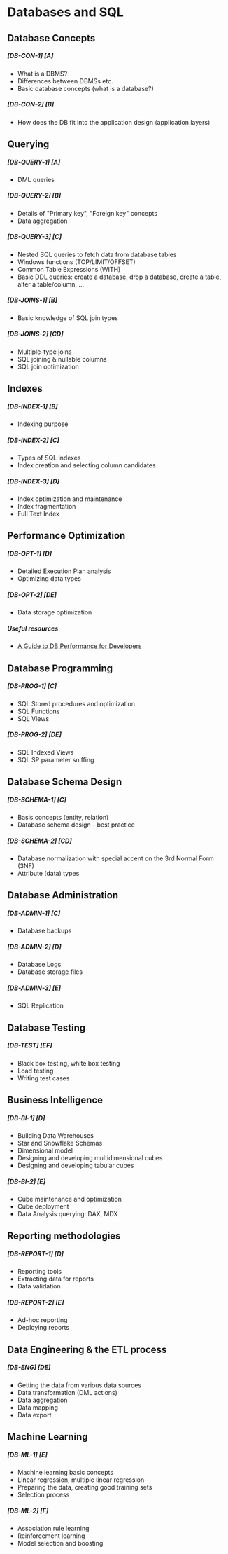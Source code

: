 # Databases and SQL

## Database Concepts
##### [DB-CON-1] [A]
- What is a DBMS?
- Differences between DBMSs etc.
- Basic database concepts (what is a database?)

##### [DB-CON-2] [B]
 - How does the DB fit into the application design (application layers)

## Querying 

##### [DB-QUERY-1] [A]
- DML queries

##### [DB-QUERY-2] [B]
- Details of "Primary key", "Foreign key" concepts
- Data aggregation

##### [DB-QUERY-3] [C]
- Nested SQL queries to fetch data from database tables
- Windows functions (TOP/LIMIT/OFFSET)
- Common Table Expressions (WITH)
- Basic DDL queries: create a database, drop a database, create a table, alter a table/column, ...

##### [DB-JOINS-1] [B]
- Basic knowledge of SQL join types
 
##### [DB-JOINS-2] [CD]
- Multiple-type joins
- SQL joining & nullable columns
- SQL join optimization

## Indexes 
##### [DB-INDEX-1] [B]
- Indexing purpose

##### [DB-INDEX-2] [C]
- Types of SQL indexes
- Index creation and selecting column candidates

##### [DB-INDEX-3] [D]
- Index optimization and maintenance
- Index fragmentation
- Full Text Index


## Performance Optimization 
##### [DB-OPT-1] [D]
- Detailed Execution Plan analysis
- Optimizing data types

##### [DB-OPT-2] [DE]
- Data storage optimization

##### Useful resources
- [A Guide to DB Performance for Developers](https://use-the-index-luke.com/sql/anatomy)


## Database Programming
##### [DB-PROG-1] [C]
- SQL Stored procedures and optimization
- SQL Functions
- SQL Views

##### [DB-PROG-2] [DE]
- SQL Indexed Views
- SQL SP parameter sniffing


## Database Schema Design
##### [DB-SCHEMA-1] [C]
- Basis concepts (entity, relation)
- Database schema design - best practice

##### [DB-SCHEMA-2] [CD]
- Database normalization with special accent on the 3rd Normal Form (3NF)
- Attribute (data) types

## Database Administration 
##### [DB-ADMIN-1] [C]
- Database backups

##### [DB-ADMIN-2] [D]
 - Database Logs
 - Database storage files
 
##### [DB-ADMIN-3] [E]
 - SQL Replication
 

## Database Testing
##### [DB-TEST] [EF]
- Black box testing, white box testing
- Load testing
- Writing test cases

## Business Intelligence
##### [DB-BI-1] [D]
- Building Data Warehouses
- Star and Snowflake Schemas
- Dimensional model
- Designing and developing multidimensional cubes
- Designing and developing tabular cubes
 
##### [DB-BI-2] [E]
- Cube maintenance and optimization
- Cube deployment
- Data Analysis querying: DAX, MDX

## Reporting methodologies
##### [DB-REPORT-1] [D]
- Reporting tools
- Extracting data for reports
- Data validation

##### [DB-REPORT-2] [E]
- Ad-hoc reporting
- Deploying reports

## Data Engineering & the ETL process 
##### [DB-ENG] [DE]
- Getting the data from various data sources
- Data transformation (DML actions)
- Data aggregation
- Data mapping
- Data export

## Machine Learning
##### [DB-ML-1] [E]
- Machine learning basic concepts
- Linear regression, multiple linear regression
- Preparing the data, creating good training sets
- Selection process
 
##### [DB-ML-2] [F]
- Association rule learning
- Reinforcement learning
- Model selection and boosting

